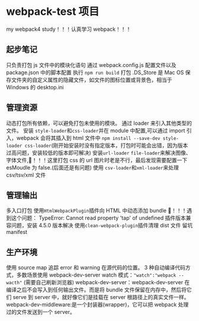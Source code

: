 # webpack-test 项目

my webpack4 study！！！认真学习 webpack！！！

## 起步笔记

只负责打包 js 文件中的模块化语句
通过 webpack.config.js 配置文件以及 package.json 中的脚本配置
执行 `npm run build` 打包
.DS_Store 是 Mac OS 保存文件夹的自定义属性的隐藏文件，如文件的图标位置或背景色，相当于 Windows 的 desktop.ini

## 管理资源

动态打包所有依赖，可以避免打包未使用的模块。
通过 loader 来引入其他类型的文件。
安装 `style-loader`和`css-loader`并在 module 中配置,可以通过 import 引入，webpack 会将其插入到 html 文件中
`npm install --save-dev style-loader css-loader`(刚开始安装时没有指定版本，打包时可能会出错，因为版本过高问题，安装较低的版本即可解决)
安装`url-loader` `file-loader`来解决图像、字体文件,😤！！！这里打包 css 的 url 图片时老是不行，最后发现需要配置一下 esMoudle 为 false.(后面还是有问题)
使用 `csv-loader`和`xml-loader`来处理 csv/tsv/xml 文件

## 管理输出

多入口打包
使用`HtmlWebpackPlugin`插件向 HTML 中动态添加 bundle
😤！！！遇到这个问题： TypeError: Cannot read property 'tap' of undefined 插件版本兼容问题，安装 4.5.0 版本解决
使用`clean-webpack-plugin`插件清理 dist 文件
留坑 manifest

## 生产环境

使用 source map 追踪 error 和 warning 在源代码的位置。
3 种自动编译代码方式，多数场景使用 webpack-dev-server
watch 模式：`"watch":"webpack --wacth"` (需要自己刷新浏览器)
webpack-dev-server：webpack-dev-server 在编译之后不会写入到任何输出文件。而是将 bundle 文件保留在内存中，然后将它们 serve 到 server 中，就好像它们是挂载在 server 根路径上的真实文件一样。
webpack-dev-middleware:是一个封装器(wrapper)，它可以把 webpack 处理过的文件发送到一个 server。
